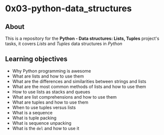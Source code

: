 # 0x03-python-data_structures
## About
This is a repository for the **Python - Data structures: Lists, Tuples** project's tasks, it covers *Lists* and *Tuples* data structures in *Python*
## Learning objectives
- Why Python programming is awesome
- What are lists and how to use them
- What are the differences and similarities between strings and lists
- What are the most common methods of lists and how to use them
- How to use lists as stacks and queues
- What are list comprehensions and how to use them
- What are tuples and how to use them
- When to use tuples versus lists
- What is a sequence
- What is tuple packing
- What is sequence unpacking
- What is the `del` and how to use it
```
